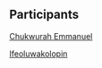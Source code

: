 ## Participants

[Chukwurah Emmanuel](https://github.com/emmanuerl)

[Ifeoluwakolopin](https://github.com/Ifeoluwakolopin)
